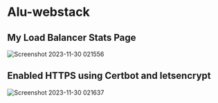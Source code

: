 # Alu-webstack

## My Load Balancer Stats Page

![Screenshot 2023-11-30 021556](https://github.com/Ronnie5562/alu-webstack/assets/110787129/efaaad83-3380-4eb6-9988-151cc45a68c2)

## Enabled HTTPS using Certbot and letsencrypt

![Screenshot 2023-11-30 021637](https://github.com/Ronnie5562/alu-webstack/assets/110787129/8666d608-204b-4325-9715-9fc1aa03de50)

